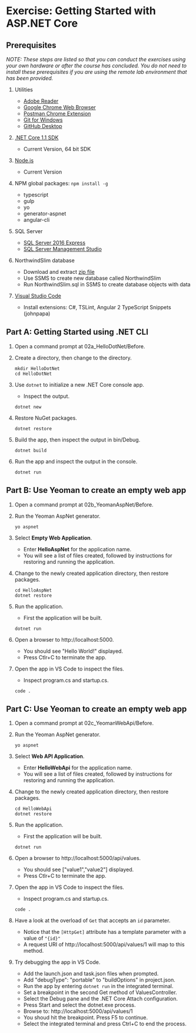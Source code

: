 # Exercise: Getting Started with ASP.NET Core

## Prerequisites

*NOTE: These steps are listed so that you can conduct the exercises 
using your own hardware or after the course has concluded. You do not 
need to install these prerequisites if you are using the remote lab 
environment that has been provided.*

1. Utilities
    - [Adobe Reader](https://get.adobe.com/reader/)
    - [Google Chrome Web Browser](https://www.google.com/chrome/)
    - [Postman Chrome Extension](https://www.getpostman.com/)
    - [Git for Windows](https://git-for-windows.github.io/)
    - [GitHub Desktop](https://desktop.github.com/)

2. [.NET Core 1.1 SDK](https://www.microsoft.com/net/download/core)
    - Current Version, 64 bit SDK

3. [Node.js](https://nodejs.org/en/)
    - Current Version

4. NPM global packages: `npm install -g`
    - typescript
    - gulp
    - yo
    - generator-aspnet
    - angular-cli

5. SQL Server
    - [SQL Server 2016 Express](https://www.microsoft.com/en-us/sql-server/sql-server-editions-express)
    - [SQL Server Management Studio](https://msdn.microsoft.com/en-us/library/mt238290.aspx)

6. NorthwindSlim database
    - Download and extract [zip file](http://bit.ly/northwindslim)
    - Use SSMS to create new database called NorthwindSlim
    - Run NorthwindSlim.sql in SSMS to create database objects with data

7. [Visual Studio Code](https://code.visualstudio.com/)
    - Install extensions: C#, TSLint, Angular 2 TypeScript Snippets (johnpapa)

## Part A: Getting Started using .NET CLI

1. Open a command prompt at 02a_HelloDotNet/Before.

2. Create a directory, then change to the directory.

    ```
    mkdir HelloDotNet
    cd HelloDotNet
    ```

3. Use `dotnet` to initialize a new .NET Core console app.
    - Inspect the output.

    ```
    dotnet new
    ```

4. Restore NuGet packages.

    ```
    dotnet restore
    ```

5. Build the app, then inspect the output in bin/Debug.

    ```
    dotnet build
    ```

6. Run the app and inspect the output in the console.

    ```
    dotnet run
    ```

## Part B: Use Yeoman to create an empty web app

1. Open a command prompt at 02b_YeomanAspNet/Before.

2. Run the Yeoman AspNet generator.

    ```
    yo aspnet
    ```

3. Select **Empty Web Application**.
    - Enter **HelloAspNet** for the application name.
    - You will see a list of files created, followed by instructions 
      for restoring and running the application.

4. Change to the newly created application directory, 
   then restore packages.

   ```
   cd HelloAspNet
   dotnet restore
   ```

5. Run the application.
    - First the application will be built.

    ```
    dotnet run
    ```

6. Open a browser to http://localhost:5000.
    - You should see "Hello World!" displayed.
    - Press Ctlr+C to terminate the app.

7. Open the app in VS Code to inspect the files.
    - Inspect program.cs and startup.cs.

    ```
    code .
    ```

## Part C: Use Yeoman to create an empty web app

1. Open a command prompt at 02c_YeomanWebApi/Before.

2. Run the Yeoman AspNet generator.

    ```
    yo aspnet
    ```

3. Select **Web API Application**.
    - Enter **HelloWebApi** for the application name.
    - You will see a list of files created, followed by instructions 
      for restoring and running the application.

4. Change to the newly created application directory, 
   then restore packages.

   ```
   cd HelloWebApi
   dotnet restore
   ```

5. Run the application.
    - First the application will be built.

    ```
    dotnet run
    ```

6. Open a browser to http://localhost:5000/api/values.
    - You should see ["value1","value2"] displayed.
    - Press Ctlr+C to terminate the app.

7. Open the app in VS Code to inspect the files.
    - Inspect program.cs and startup.cs.

    ```
    code .
    ```

8. Have a look at the overload of `Get` that accepts an `id` parameter.
    - Notice that the `[HttpGet]` attribute has a template parameter with 
      a value of `"{id}"`
    - A request URI of http://localhost:5000/api/values/1 will map to this method.

9. Try debugging the app in VS Code.
    - Add the launch.json and task.json files when prompted.
    - Add "debugType": "portable" to "buildOptions" in project.json.
    - Run the app by entering `dotnet run` in the integrated terminal.
    - Set a breakpoint in the second Get method of ValuesController.
    - Select the Debug pane and the .NET Core Attach configuration.
    - Press Start and select the dotnet.exe process.
    - Browse to: http://localhost:5000/api/values/1
    - You shoud hit the breakpoint.  Press F5 to continue.
    - Select the integrated terminal and press Ctrl+C to end the process.
